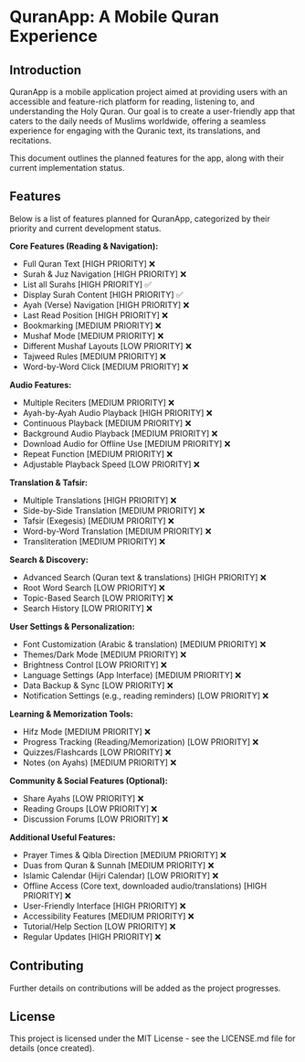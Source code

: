 # QuranApp: A Mobile Quran Experience

## Introduction

QuranApp is a mobile application project aimed at providing users with an accessible and feature-rich platform for reading, listening to, and understanding the Holy Quran. Our goal is to create a user-friendly app that caters to the daily needs of Muslims worldwide, offering a seamless experience for engaging with the Quranic text, its translations, and recitations.

This document outlines the planned features for the app, along with their current implementation status.

## Features

Below is a list of features planned for QuranApp, categorized by their priority and current development status.

**Core Features (Reading & Navigation):**

- Full Quran Text [HIGH PRIORITY] ❌
- Surah & Juz Navigation [HIGH PRIORITY] ❌
- List all Surahs [HIGH PRIORITY] ✅
- Display Surah Content [HIGH PRIORITY] ✅
- Ayah (Verse) Navigation [HIGH PRIORITY] ❌
- Last Read Position [HIGH PRIORITY] ❌
- Bookmarking [MEDIUM PRIORITY] ❌
- Mushaf Mode [MEDIUM PRIORITY] ❌
- Different Mushaf Layouts [LOW PRIORITY] ❌
- Tajweed Rules [MEDIUM PRIORITY] ❌
- Word-by-Word Click [MEDIUM PRIORITY] ❌

**Audio Features:**

- Multiple Reciters [MEDIUM PRIORITY] ❌
- Ayah-by-Ayah Audio Playback [HIGH PRIORITY] ❌
- Continuous Playback [MEDIUM PRIORITY] ❌
- Background Audio Playback [MEDIUM PRIORITY] ❌
- Download Audio for Offline Use [MEDIUM PRIORITY] ❌
- Repeat Function [MEDIUM PRIORITY] ❌
- Adjustable Playback Speed [LOW PRIORITY] ❌

**Translation & Tafsir:**

- Multiple Translations [HIGH PRIORITY] ❌
- Side-by-Side Translation [MEDIUM PRIORITY] ❌
- Tafsir (Exegesis) [MEDIUM PRIORITY] ❌
- Word-by-Word Translation [MEDIUM PRIORITY] ❌
- Transliteration [MEDIUM PRIORITY] ❌

**Search & Discovery:**

- Advanced Search (Quran text & translations) [HIGH PRIORITY] ❌
- Root Word Search [LOW PRIORITY] ❌
- Topic-Based Search [LOW PRIORITY] ❌
- Search History [LOW PRIORITY] ❌

**User Settings & Personalization:**

- Font Customization (Arabic & translation) [MEDIUM PRIORITY] ❌
- Themes/Dark Mode [MEDIUM PRIORITY] ❌
- Brightness Control [LOW PRIORITY] ❌
- Language Settings (App Interface) [MEDIUM PRIORITY] ❌
- Data Backup & Sync [LOW PRIORITY] ❌
- Notification Settings (e.g., reading reminders) [LOW PRIORITY] ❌

**Learning & Memorization Tools:**

- Hifz Mode [MEDIUM PRIORITY] ❌
- Progress Tracking (Reading/Memorization) [LOW PRIORITY] ❌
- Quizzes/Flashcards [LOW PRIORITY] ❌
- Notes (on Ayahs) [MEDIUM PRIORITY] ❌

**Community & Social Features (Optional):**

- Share Ayahs [LOW PRIORITY] ❌
- Reading Groups [LOW PRIORITY] ❌
- Discussion Forums [LOW PRIORITY] ❌

**Additional Useful Features:**

- Prayer Times & Qibla Direction [MEDIUM PRIORITY] ❌
- Duas from Quran & Sunnah [MEDIUM PRIORITY] ❌
- Islamic Calendar (Hijri Calendar) [LOW PRIORITY] ❌
- Offline Access (Core text, downloaded audio/translations) [HIGH PRIORITY] ❌
- User-Friendly Interface [HIGH PRIORITY] ❌
- Accessibility Features [MEDIUM PRIORITY] ❌
- Tutorial/Help Section [LOW PRIORITY] ❌
- Regular Updates [HIGH PRIORITY] ❌

## Contributing

Further details on contributions will be added as the project progresses.

## License

This project is licensed under the MIT License - see the LICENSE.md file for details (once created).
